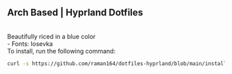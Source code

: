 ## Arch Based | Hyprland Dotfiles
<br>
Beautifully riced in a blue color
<br>
 - Fonts: Iosevka
<br>
To install, run the following command:

```bash
curl -s https://github.com/raman164/dotfiles-hyprland/blob/main/install.sh | bash

